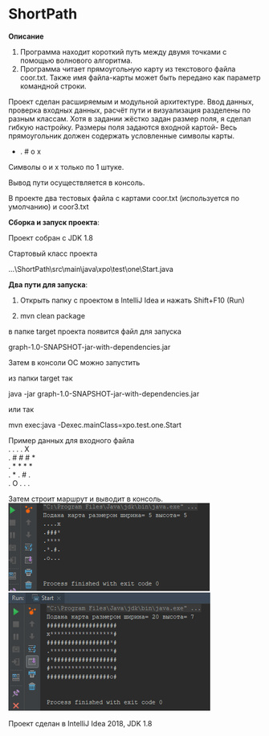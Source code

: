 # ShortPath
<b>Описание</b>
1. Программа находит короткий путь между двумя точками с помощью волнового алгоритма.
2. Программа читает прямоугольную карту из текстового файла coor.txt.
Также имя файла-карты может быть передано как параметр командной строки.

Проект сделан расширяемым и модульной архитектуре.
Ввод данных, проверка входных данных, расчёт пути и визуализация разделены по разным классам.
Хотя в задании жёстко задан размер поля, я сделал гибкую настройку.
Размеры поля задаются входной картой- Весь прямоугольник должен содержать условленные символы карты.

* . # o x

Символы o и x только по 1 штуке.

Вывод пути осуществляется в консоль.

В проекте два тестовых файла с картами coor.txt (используется по умолчанию) и coor3.txt

<b>Сборка и запуск проекта</b>:

Проект собран с JDK 1.8

Стартовый класс проекта

...\ShortPath\src\main\java\xpo\test\one\Start.java

<b>Два пути для запуска</b>:

1. Открыть папку с проектом в IntelliJ Idea и нажать Shift+F10 (Run)

2. mvn clean package

в папке target проекта появится файл для запуска

graph-1.0-SNAPSHOT-jar-with-dependencies.jar

Затем в консоли ОС можно запустить

из папки target так

java -jar graph-1.0-SNAPSHOT-jar-with-dependencies.jar

или так

mvn exec:java -Dexec.mainClass=xpo.test.one.Start



Пример данных для входного файла<br>
.	.	.	. X<br>
.	#	#	#	*<br>
.	*	*	*	*<br>
.	*	.	#	.<br>
.	О	.	.	.<br>

Затем строит маршрут и выводит в консоль.<br>
![Пример 1](https://github.com/Xangithub/ShortPath/blob/master/screen1.png)<br>
![Пример 2](https://github.com/Xangithub/ShortPath/blob/master/screen2.png)<br>

Проект сделан в IntelliJ Idea 2018, JDK 1.8
